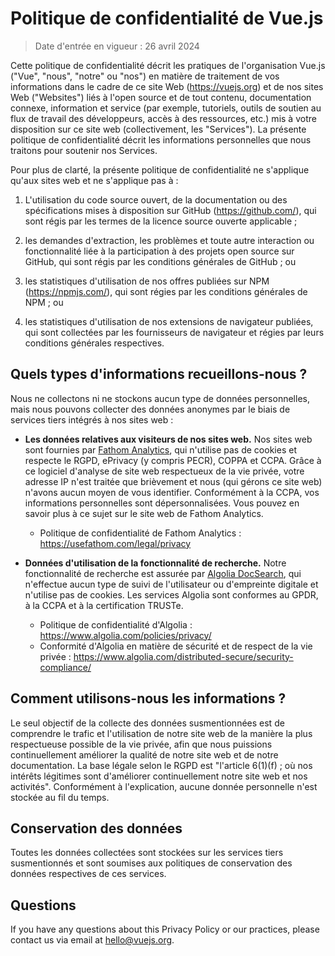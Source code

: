 # Politique de confidentialité de Vue.js

> Date d'entrée en vigueur : 26 avril 2024

Cette politique de confidentialité décrit les pratiques de l'organisation Vue.js ("Vue", "nous", "notre" ou "nos") en matière de traitement de vos informations dans le cadre de ce site Web (https://vuejs.org) et de nos sites Web ("Websites") liés à l'open source et de tout contenu, documentation connexe, information et service (par exemple, tutoriels, outils de soutien au flux de travail des développeurs, accès à des ressources, etc.) mis à votre disposition sur ce site web (collectivement, les "Services"). La présente politique de confidentialité décrit les informations personnelles que nous traitons pour soutenir nos Services.

Pour plus de clarté, la présente politique de confidentialité ne s'applique qu'aux sites web et ne s'applique pas à :

1. L'utilisation du code source ouvert, de la documentation ou des spécifications mises à disposition sur GitHub (https://github.com/), qui sont régis par les termes de la licence source ouverte applicable ;

2. les demandes d'extraction, les problèmes et toute autre interaction ou fonctionnalité liée à la participation à des projets open source sur GitHub, qui sont régis par les conditions générales de GitHub ; ou

3. les statistiques d'utilisation de nos offres publiées sur NPM (https://npmjs.com/), qui sont régies par les conditions générales de NPM ; ou

4. les statistiques d'utilisation de nos extensions de navigateur publiées, qui sont collectées par les fournisseurs de navigateur et régies par leurs conditions générales respectives.

## Quels types d'informations recueillons-nous ?

Nous ne collectons ni ne stockons aucun type de données personnelles, mais nous pouvons collecter des données anonymes par le biais de services tiers intégrés à nos sites web :

- **Les données relatives aux visiteurs de nos sites web.** Nos sites web sont fournies par [Fathom Analytics](https://usefathom.com/), qui n'utilise pas de cookies et respecte le RGPD, ePrivacy (y compris PECR), COPPA et CCPA. Grâce à ce logiciel d'analyse de site web respectueux de la vie privée, votre adresse IP n'est traitée que brièvement et nous (qui gérons ce site web) n'avons aucun moyen de vous identifier. Conformément à la CCPA, vos informations personnelles sont dépersonnalisées. Vous pouvez en savoir plus à ce sujet sur le site web de Fathom Analytics.

  - Politique de confidentialité de Fathom Analytics : https://usefathom.com/legal/privacy

- **Données d'utilisation de la fonctionnalité de recherche.** Notre fonctionnalité de recherche est assurée par [Algolia DocSearch](https://docsearch.algolia.com/), qui n'effectue aucun type de suivi de l'utilisateur ou d'empreinte digitale et n'utilise pas de cookies. Les services Algolia sont conformes au GPDR, à la CCPA et à la certification TRUSTe.

  - Politique de confidentialité d'Algolia : https://www.algolia.com/policies/privacy/
  - Conformité d'Algolia en matière de sécurité et de respect de la vie privée : https://www.algolia.com/distributed-secure/security-compliance/

## Comment utilisons-nous les informations ?

Le seul objectif de la collecte des données susmentionnées est de comprendre le trafic et l'utilisation de notre site web de la manière la plus respectueuse possible de la vie privée, afin que nous puissions continuellement améliorer la qualité de notre site web et de notre documentation. La base légale selon le RGPD est "l'article 6(1)(f) ; où nos intérêts légitimes sont d'améliorer continuellement notre site web et nos activités". Conformément à l'explication, aucune donnée personnelle n'est stockée au fil du temps.

## Conservation des données

Toutes les données collectées sont stockées sur les services tiers susmentionnés et sont soumises aux politiques de conservation des données respectives de ces services.

## Questions

If you have any questions about this Privacy Policy or our practices, please contact us via email at hello@vuejs.org.